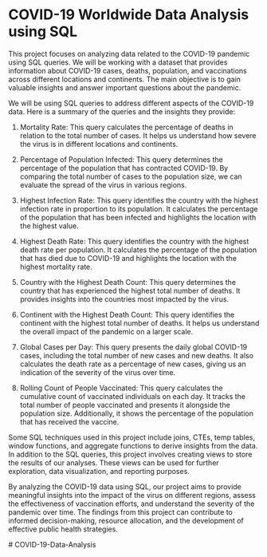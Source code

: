 # COVID-19 Worldwide Data Analysis using SQL

This project focuses on analyzing data related to the COVID-19 pandemic using SQL queries. We will be working with a dataset that provides information about COVID-19 cases, deaths, population, and vaccinations across different locations and continents. The main objective is to gain valuable insights and answer important questions about the pandemic.

We will be using SQL queries to address different aspects of the COVID-19 data. Here is a summary of the queries and the insights they provide:

1. Mortality Rate: This query calculates the percentage of deaths in relation to the total number of cases. It helps us understand how severe the virus is in different locations and continents.

2. Percentage of Population Infected: This query determines the percentage of the population that has contracted COVID-19. By comparing the total number of cases to the population size, we can evaluate the spread of the virus in various regions.

3. Highest Infection Rate: This query identifies the country with the highest infection rate in proportion to its population. It calculates the percentage of the population that has been infected and highlights the location with the highest value.

4. Highest Death Rate: This query identifies the country with the highest death rate per population. It calculates the percentage of the population that has died due to COVID-19 and highlights the location with the highest mortality rate.

5. Country with the Highest Death Count: This query determines the country that has experienced the highest total number of deaths. It provides insights into the countries most impacted by the virus.

6. Continent with the Highest Death Count: This query identifies the continent with the highest total number of deaths. It helps us understand the overall impact of the pandemic on a larger scale.

7. Global Cases per Day: This query presents the daily global COVID-19 cases, including the total number of new cases and new deaths. It also calculates the death rate as a percentage of new cases, giving us an indication of the severity of the virus over time.

8. Rolling Count of People Vaccinated: This query calculates the cumulative count of vaccinated individuals on each day. It tracks the total number of people vaccinated and presents it alongside the population size. Additionally, it shows the percentage of the population that has received the vaccine.

Some SQL techniques used in this project include joins, CTEs, temp tables, window functions, and aggregate functions to derive insights from the data. In addition to the SQL queries, this project involves creating views to store the results of our analyses. These views can be used for further exploration, data visualization, and reporting purposes.

By analyzing the COVID-19 data using SQL, our project aims to provide meaningful insights into the impact of the virus on different regions, assess the effectiveness of vaccination efforts, and understand the severity of the pandemic over time. The findings from this project can contribute to informed decision-making, resource allocation, and the development of effective public health strategies.

#   C O V I D - 1 9 - D a t a - A n a l y s i s  
 